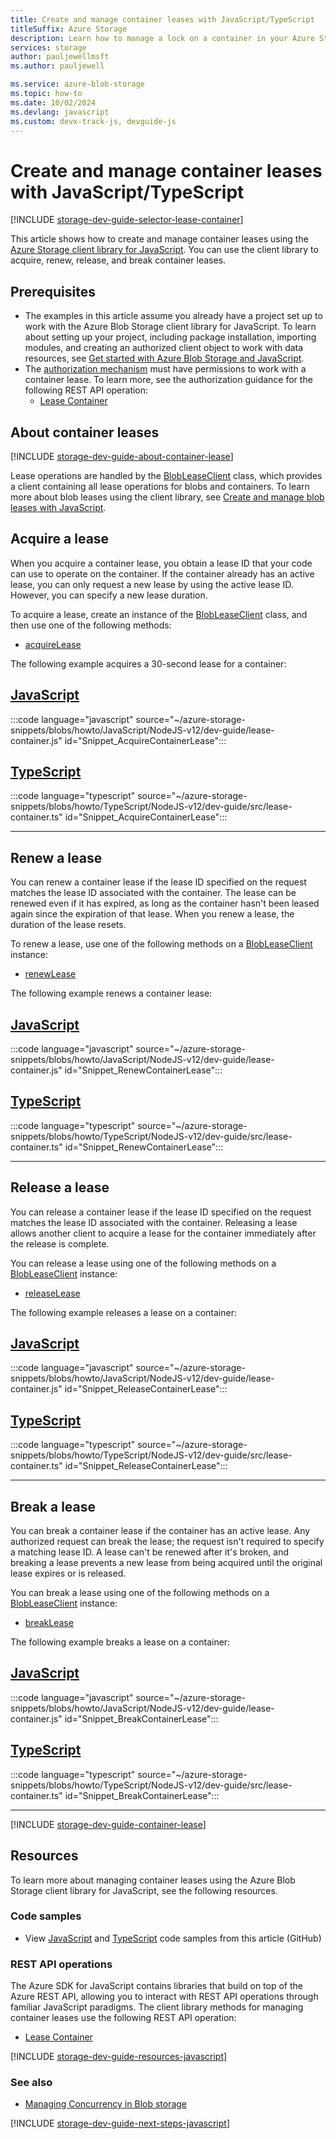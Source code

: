 ```yaml
---
title: Create and manage container leases with JavaScript/TypeScript
titleSuffix: Azure Storage 
description: Learn how to manage a lock on a container in your Azure Storage account using the JavaScript client library.
services: storage
author: pauljewellmsft
ms.author: pauljewell

ms.service: azure-blob-storage
ms.topic: how-to
ms.date: 10/02/2024
ms.devlang: javascript
ms.custom: devx-track-js, devguide-js
---
```


# Create and manage container leases with JavaScript/TypeScript

[!INCLUDE [storage-dev-guide-selector-lease-container](../../../includes/storage-dev-guides/storage-dev-guide-selector-lease-container.md)]

This article shows how to create and manage container leases using the [Azure Storage client library for JavaScript](/javascript/api/overview/azure/storage-blob-readme). You can use the client library to acquire, renew, release, and break container leases.

## Prerequisites

- The examples in this article assume you already have a project set up to work with the Azure Blob Storage client library for JavaScript. To learn about setting up your project, including package installation, importing modules, and creating an authorized client object to work with data resources, see [Get started with Azure Blob Storage and JavaScript](storage-blob-javascript-get-started.md).
- The [authorization mechanism](../common/authorize-data-access.md) must have permissions to work with a container lease. To learn more, see the authorization guidance for the following REST API operation:
    - [Lease Container](/rest/api/storageservices/lease-container#authorization)

## About container leases

[!INCLUDE [storage-dev-guide-about-container-lease](../../../includes/storage-dev-guides/storage-dev-guide-about-container-lease.md)]

Lease operations are handled by the [BlobLeaseClient](/javascript/api/@azure/storage-blob/blobleaseclient) class, which provides a client containing all lease operations for blobs and containers. To learn more about blob leases using the client library, see [Create and manage blob leases with JavaScript](storage-blob-lease-javascript.md).

## Acquire a lease

When you acquire a container lease, you obtain a lease ID that your code can use to operate on the container. If the container already has an active lease, you can only request a new lease by using the active lease ID. However, you can specify a new lease duration.

To acquire a lease, create an instance of the [BlobLeaseClient](/javascript/api/@azure/storage-blob/blobleaseclient) class, and then use one of the following methods:

- [acquireLease](/javascript/api/@azure/storage-blob/blobleaseclient#@azure-storage-blob-blobleaseclient-acquirelease)

The following example acquires a 30-second lease for a container:

## [JavaScript](#tab/javascript)

:::code language="javascript" source="~/azure-storage-snippets/blobs/howto/JavaScript/NodeJS-v12/dev-guide/lease-container.js" id="Snippet_AcquireContainerLease":::

## [TypeScript](#tab/typescript)

:::code language="typescript" source="~/azure-storage-snippets/blobs/howto/TypeScript/NodeJS-v12/dev-guide/src/lease-container.ts" id="Snippet_AcquireContainerLease":::

---

## Renew a lease

You can renew a container lease if the lease ID specified on the request matches the lease ID associated with the container. The lease can be renewed even if it has expired, as long as the container hasn't been leased again since the expiration of that lease. When you renew a lease, the duration of the lease resets.

To renew a lease, use one of the following methods on a [BlobLeaseClient](/javascript/api/@azure/storage-blob/blobleaseclient) instance:

- [renewLease](/javascript/api/@azure/storage-blob/blobleaseclient#@azure-storage-blob-blobleaseclient-renewlease)

The following example renews a container lease:

## [JavaScript](#tab/javascript)

:::code language="javascript" source="~/azure-storage-snippets/blobs/howto/JavaScript/NodeJS-v12/dev-guide/lease-container.js" id="Snippet_RenewContainerLease":::

## [TypeScript](#tab/typescript)

:::code language="typescript" source="~/azure-storage-snippets/blobs/howto/TypeScript/NodeJS-v12/dev-guide/src/lease-container.ts" id="Snippet_RenewContainerLease":::

---

## Release a lease

You can release a container lease if the lease ID specified on the request matches the lease ID associated with the container. Releasing a lease allows another client to acquire a lease for the container immediately after the release is complete.

You can release a lease using one of the following methods on a [BlobLeaseClient](/javascript/api/@azure/storage-blob/blobleaseclient) instance:

- [releaseLease](/javascript/api/@azure/storage-blob/blobleaseclient#@azure-storage-blob-blobleaseclient-releaselease)

The following example releases a lease on a container:

## [JavaScript](#tab/javascript)

:::code language="javascript" source="~/azure-storage-snippets/blobs/howto/JavaScript/NodeJS-v12/dev-guide/lease-container.js" id="Snippet_ReleaseContainerLease":::

## [TypeScript](#tab/typescript)

:::code language="typescript" source="~/azure-storage-snippets/blobs/howto/TypeScript/NodeJS-v12/dev-guide/src/lease-container.ts" id="Snippet_ReleaseContainerLease":::

---

## Break a lease

You can break a container lease if the container has an active lease. Any authorized request can break the lease; the request isn't required to specify a matching lease ID. A lease can't be renewed after it's broken, and breaking a lease prevents a new lease from being acquired until the original lease expires or is released.

You can break a lease using one of the following methods on a [BlobLeaseClient](/javascript/api/@azure/storage-blob/blobleaseclient) instance:

- [breakLease](/javascript/api/@azure/storage-blob/blobleaseclient#@azure-storage-blob-blobleaseclient-breaklease)

The following example breaks a lease on a container:

## [JavaScript](#tab/javascript)

:::code language="javascript" source="~/azure-storage-snippets/blobs/howto/JavaScript/NodeJS-v12/dev-guide/lease-container.js" id="Snippet_BreakContainerLease":::

## [TypeScript](#tab/typescript)

:::code language="typescript" source="~/azure-storage-snippets/blobs/howto/TypeScript/NodeJS-v12/dev-guide/src/lease-container.ts" id="Snippet_BreakContainerLease":::

---

[!INCLUDE [storage-dev-guide-container-lease](../../../includes/storage-dev-guides/storage-dev-guide-container-lease.md)]

## Resources

To learn more about managing container leases using the Azure Blob Storage client library for JavaScript, see the following resources.

### Code samples

- View [JavaScript](https://github.com/Azure-Samples/AzureStorageSnippets/blob/master/blobs/howto/JavaScript/NodeJS-v12/dev-guide/lease-container.js) and [TypeScript](https://github.com/Azure-Samples/AzureStorageSnippets/blob/master/blobs/howto/TypeScript/NodeJS-v12/dev-guide/src/lease-container.ts) code samples from this article (GitHub)

### REST API operations

The Azure SDK for JavaScript contains libraries that build on top of the Azure REST API, allowing you to interact with REST API operations through familiar JavaScript paradigms. The client library methods for managing container leases use the following REST API operation:

- [Lease Container](/rest/api/storageservices/lease-container)

[!INCLUDE [storage-dev-guide-resources-javascript](../../../includes/storage-dev-guides/storage-dev-guide-resources-javascript.md)]

### See also

- [Managing Concurrency in Blob storage](concurrency-manage.md)

[!INCLUDE [storage-dev-guide-next-steps-javascript](../../../includes/storage-dev-guides/storage-dev-guide-next-steps-javascript.md)]